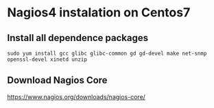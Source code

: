 # Nagios4 instalation on Centos7

## Install all dependence packages
````
sudo yum install gcc glibc glibc-common gd gd-devel make net-snmp openssl-devel xinetd unzip
````

## Download Nagios Core
https://www.nagios.org/downloads/nagios-core/


